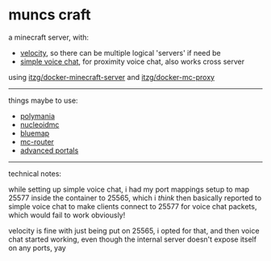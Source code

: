 # muncs craft

a minecraft server, with:
- [velocity](https://papermc.io/software/velocity), so there can be multiple logical 'servers' if need be
- [simple voice chat](https://modrinth.com/plugin/simple-voice-chat/versions), for proximity voice chat, also works cross server

using [itzg/docker-minecraft-server](https://github.com/itzg/docker-minecraft-server) and [itzg/docker-mc-proxy](https://github.com/itzg/docker-mc-proxy)

---

things maybe to use:

- [polymania](https://github.com/Patbox/polymania)
- [nucleoidmc](https://github.com/NucleoidMC)
- [bluemap](https://bluemap.bluecolored.de/)
- [mc-router](https://github.com/itzg/mc-router)
- [advanced portals](https://advancedportals.sekwah.com/)

---

technical notes:

while setting up simple voice chat, i had my port mappings setup to map 25577 inside the container to 25565, which i _think_ then basically reported to simple voice chat to make clients connect to 25577 for voice chat packets, which would fail to work obviously!

velocity is fine with just being put on 25565, i opted for that, and then voice chat started working, even though the internal server doesn't expose itself on any ports, yay

